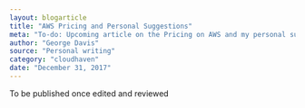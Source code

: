 ```yaml
---
layout: blogarticle
title: "AWS Pricing and Personal Suggestions"
meta: "To-do: Upcoming article on the Pricing on AWS and my personal suggestions."
author: "George Davis"
source: "Personal writing"
category: "cloudhaven"
date: "December 31, 2017"
---
```


To be published once edited and reviewed